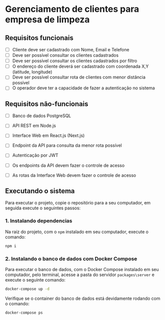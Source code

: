 # Gerenciamento de clientes para empresa de limpeza

## Requisitos funcionais
- [ ] Cliente deve ser cadastrado com Nome, Email e Telefone
- [ ] Deve ser possível consultar os clientes cadastrados
- [ ] Deve ser possível consultar os clientes cadastrados por filtro
- [ ] O endereço do cliente deverá ser cadastrado com coordenada X,Y (latitude, longitude)
- [ ] Deve ser possível consultar rota de clientes com menor distância possível
- [ ] O operador deve ter a capacidade de fazer a autenticação no sistema 

## Requisitos não-funcionais
- [ ] Banco de dados PostgreSQL
- [ ] API REST em Node.js
- [ ] Interface Web em React.js (Next.js)
- [ ] Endpoint da API para consulta da menor rota possível
- [ ] Autenticação por JWT
- [ ] Os endpoints da API devem fazer o controle de acesso
- [ ] As rotas da Interface Web devem fazer o controle de acesso


## Executando o sistema

Para executar o projeto, copie o repositório para a seu computador, em seguida execute o seguintes passos:


### 1. Instalando dependencias

Na raiz do projeto, com o `npm` instalado em seu computador, execute o comando:

```bash
npm i
```

### 2. Instalando o banco de dados com Docker Compose

Para executar o banco de dados, com o Docker Compose instalado em seu computador, pelo terminal, acesse a pasta do servidor `packages\server` e execute o seguinte comando:

```bash
docker-compose up -d
```

Verifique se o container do banco de dados está devidamente rodando com o comando:

```bash
docker-compose ps
```
